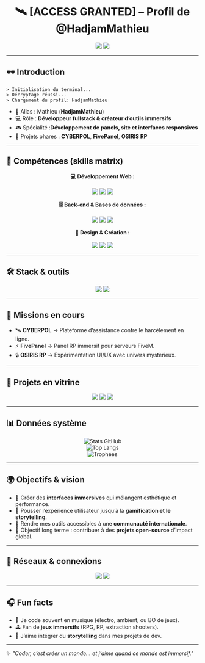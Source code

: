 <!-- Banner -->
<h1 align="center">🛰️ [ACCESS GRANTED] – Profil de @HadjamMathieu</h1>
<p align="center">
  <img src="https://img.shields.io/badge/STATUS-ONLINE-green?style=for-the-badge&logo=linux&logoColor=white">
  <img src="https://img.shields.io/badge/ROLE-Developer-blue?style=for-the-badge&logo=react&logoColor=white">
</p>

---

## 🕶️ Introduction
```
> Initialisation du terminal...
> Décryptage réussi...
> Chargement du profil: HadjamMathieu
```

- 👤 Alias : Mathieu (**HadjamMathieu**) 
- 💻 Rôle : **Développeur fullstack & créateur d’outils immersifs**  
- 🎮 Spécialité :**Développement de panels, site et interfaces responsives** 
- 🔐 Projets phares : **CYBERPOL**, **FivePanel**, **OSIRIS RP**  

---

## 🧩 Compétences (skills matrix)

<p align="center">
  <strong>💻 Développement Web :</strong><br><br>
  <img src="https://img.shields.io/badge/JavaScript-F7DF1E?style=for-the-badge&logo=javascript&logoColor=black"> 
  <img src="https://img.shields.io/badge/React-20232A?style=for-the-badge&logo=react&logoColor=61DAFB"> 
  <img src="https://img.shields.io/badge/TailwindCSS-38B2AC?style=for-the-badge&logo=tailwindcss&logoColor=white">
</p>

<p align="center">
  <strong>🗄️ Back-end & Bases de données :</strong><br><br>
  <img src="https://img.shields.io/badge/PHP-777BB4?style=for-the-badge&logo=php&logoColor=white"> 
  <img src="https://img.shields.io/badge/SQL-336791?style=for-the-badge&logo=postgresql&logoColor=white"> 
  <img src="https://img.shields.io/badge/Lua-2C2D72?style=for-the-badge&logo=lua&logoColor=white">
</p>

<p align="center">
  <strong>🎨 Design & Création :</strong><br><br>
  <img src="https://img.shields.io/badge/Adobe%20Photoshop-31A8FF?style=for-the-badge&logo=adobephotoshop&logoColor=white"> 
  <img src="https://img.shields.io/badge/Adobe%20Premiere%20Pro-9999FF?style=for-the-badge&logo=adobepremierepro&logoColor=white"> 
  <img src="https://img.shields.io/badge/Adobe%20After%20Effects-9999FF?style=for-the-badge&logo=adobeaftereffects&logoColor=white">
</p>


---

## 🛠️ Stack & outils
<p align="center">
  <img src="https://img.shields.io/badge/Code-VSCode-007ACC?style=for-the-badge&logo=visualstudiocode&logoColor=white">
  <img src="https://img.shields.io/badge/Versioning-GitHub-black?style=for-the-badge&logo=github&logoColor=white">
</p>

---

## 🚨 Missions en cours
- 🛰️ **CYBERPOL** → Plateforme d’assistance contre le harcèlement en ligne.  
- ⚡ **FivePanel** → Panel RP immersif pour serveurs FiveM.  
- 🔒 **OSIRIS RP** → Expérimentation UI/UX avec univers mystèrieux.  

---

## 📂 Projets en vitrine
<p align="center">
  <a href="#"><img src="https://img.shields.io/badge/CYBERPOL-Sécurité-orange?style=for-the-badge&logo=shield&logoColor=white"></a>
  <a href="#"><img src="https://img.shields.io/badge/FivePanel-RP%20Panel-blueviolet?style=for-the-badge&logo=server&logoColor=white"></a>
  <a href="#"><img src="https://img.shields.io/badge/OSIRIS%20RP-Immersion-ff0055?style=for-the-badge&logo=eye&logoColor=white"></a>
</p>

---

## 📊 Données système
<div align="center">

![Stats GitHub](https://github-readme-stats.vercel.app/api?username=HadjamMathieu&show_icons=true&theme=tokyonight&hide_border=true)  
![Top Langs](https://github-readme-stats.vercel.app/api/top-langs/?username=HadjamMathieu&layout=compact&theme=tokyonight&hide_border=true)  
![Trophées](https://github-profile-trophy.vercel.app/?username=HadjamMathieu&theme=matrix&margin-w=5&no-bg=true&no-frame=true)

</div>

---

## 🌍 Objectifs & vision
- 🚀 Créer des **interfaces immersives** qui mélangent esthétique et performance.  
- 🧠 Pousser l’expérience utilisateur jusqu’à la **gamification et le storytelling**.  
- 📡 Rendre mes outils accessibles à une **communauté internationale**.  
- 🎯 Objectif long terme : contribuer à des **projets open-source** d’impact global.  

---

## 🔗 Réseaux & connexions
<p align="center">
  <a href="https://www.linkedin.com/in/mathieu-hadjam-02209b360"><img src="https://img.shields.io/badge/LinkedIn-Hadjam%20Mathieu-0A66C2?style=for-the-badge&logo=linkedin&logoColor=white"></a>
  <a href="mailto:mathieuhadjam@gmail.com"><img src="https://img.shields.io/badge/Email-Contact-red?style=for-the-badge&logo=gmail&logoColor=white"></a>
</p>

---

## 🎧 Fun facts
- 🎵 Je code souvent en musique (électro, ambient, ou BO de jeux).  
- 🕹️ Fan de **jeux immersifs** (RPG, RP, extraction shooters).  
- 📖 J’aime intégrer du **storytelling** dans mes projets de dev.  

---

✨ _"Coder, c’est créer un monde… et j’aime quand ce monde est immersif."_

